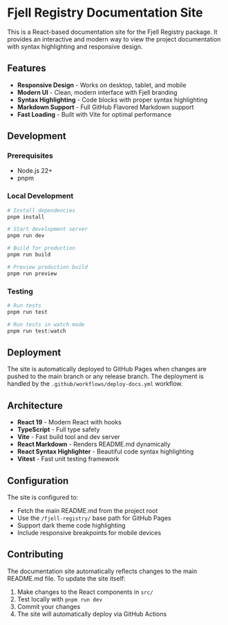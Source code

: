 # Fjell Registry Documentation Site

This is a React-based documentation site for the Fjell Registry package. It provides an interactive and modern way to view the project documentation with syntax highlighting and responsive design.

## Features

- **Responsive Design** - Works on desktop, tablet, and mobile
- **Modern UI** - Clean, modern interface with Fjell branding
- **Syntax Highlighting** - Code blocks with proper syntax highlighting
- **Markdown Support** - Full GitHub Flavored Markdown support
- **Fast Loading** - Built with Vite for optimal performance

## Development

### Prerequisites

- Node.js 22+
- pnpm

### Local Development

```bash
# Install dependencies
pnpm install

# Start development server
pnpm run dev

# Build for production
pnpm run build

# Preview production build
pnpm run preview
```

### Testing

```bash
# Run tests
pnpm run test

# Run tests in watch mode
pnpm run test:watch
```

## Deployment

The site is automatically deployed to GitHub Pages when changes are pushed to the main branch or any release branch. The deployment is handled by the `.github/workflows/deploy-docs.yml` workflow.

## Architecture

- **React 19** - Modern React with hooks
- **TypeScript** - Full type safety
- **Vite** - Fast build tool and dev server
- **React Markdown** - Renders README.md dynamically
- **React Syntax Highlighter** - Beautiful code syntax highlighting
- **Vitest** - Fast unit testing framework

## Configuration

The site is configured to:
- Fetch the main README.md from the project root
- Use the `/fjell-registry/` base path for GitHub Pages
- Support dark theme code highlighting
- Include responsive breakpoints for mobile devices

## Contributing

The documentation site automatically reflects changes to the main README.md file. To update the site itself:

1. Make changes to the React components in `src/`
2. Test locally with `pnpm run dev`
3. Commit your changes
4. The site will automatically deploy via GitHub Actions
